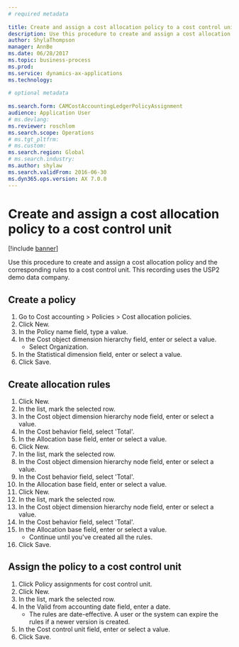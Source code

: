 ```yaml
--- 
# required metadata 
 
title: Create and assign a cost allocation policy to a cost control unit
description: Use this procedure to create and assign a cost allocation policy and the corresponding rules to a cost control unit. 
author: ShylaThompson
manager: AnnBe 
ms.date: 06/28/2017
ms.topic: business-process 
ms.prod:  
ms.service: dynamics-ax-applications 
ms.technology:  
 
# optional metadata 
 
ms.search.form: CAMCostAccountingLedgerPolicyAssignment
audience: Application User 
# ms.devlang:  
ms.reviewer: roschlom
ms.search.scope: Operations 
# ms.tgt_pltfrm:  
# ms.custom:  
ms.search.region: Global
# ms.search.industry: 
ms.author: shylaw
ms.search.validFrom: 2016-06-30 
ms.dyn365.ops.version: AX 7.0.0 
---
```

# Create and assign a cost allocation policy to a cost control unit

[!include [banner](../../includes/banner.md)]

Use this procedure to create and assign a cost allocation policy and the corresponding rules to a cost control unit. This recording uses the USP2 demo data company.


## Create a policy
1. Go to Cost accounting > Policies > Cost allocation policies.
2. Click New.
3. In the Policy name field, type a value.
4. In the Cost object dimension hierarchy field, enter or select a value.
    * Select Organization.  
5. In the Statistical dimension field, enter or select a value.
6. Click Save.

## Create allocation rules
1. Click New.
2. In the list, mark the selected row.
3. In the Cost object dimension hierarchy node field, enter or select a value.
4. In the Cost behavior field, select 'Total'.
5. In the Allocation base field, enter or select a value.
6. Click New.
7. In the list, mark the selected row.
8. In the Cost object dimension hierarchy node field, enter or select a value.
9. In the Cost behavior field, select 'Total'.
10. In the Allocation base field, enter or select a value.
11. Click New.
12. In the list, mark the selected row.
13. In the Cost object dimension hierarchy node field, enter or select a value.
14. In the Cost behavior field, select 'Total'.
15. In the Allocation base field, enter or select a value.
    * Continue until you've created all the rules.  
16. Click Save.

## Assign the policy to a cost control unit
1. Click Policy assignments for cost control unit.
2. Click New.
3. In the list, mark the selected row.
4. In the Valid from accounting date field, enter a date.
    * The rules are date-effective. A user or the system can expire the rules if a newer version is created.  
5. In the Cost control unit field, enter or select a value.
6. Click Save.

